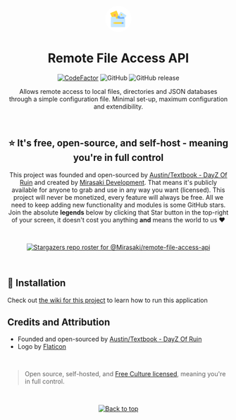 <p align="center"><img src=".github/markdown-media/logo.png" alt="Remote File Access API Logo" height="60" style="border-radius:50px"/></p>
<h1 align="center">Remote File Access API</h1>
<div align='center'>

[![CodeFactor](https://www.codefactor.io/repository/github/Mirasaki/remote-file-access-api/badge)](https://www.codefactor.io/repository/github/Mirasaki/remote-file-access-api)
![GitHub](https://img.shields.io/github/license/Mirasaki/remote-file-access-api)
![GitHub release](https://img.shields.io/github/v/release/mirasaki/remote-file-access-api)

</div>

<p align="center">
  Allows remote access to local files, directories and JSON databases through a simple configuration file. Minimal set-up, maximum configuration and extendibility.
</p>

<br />
<h2 align="center">⭐ It's free, open-source, and self-host - meaning you're in full control</h2>
<p align="center">
  This project was founded and open-sourced by <a href="https://discord.gg/dayzofruin" target="_blank">Austin/Textbook - DayZ Of Ruin</a> and created by <a href="https://mirasaki.dev" target="_blank">Mirasaki Development</a>. That means it's publicly available for anyone to grab and use in any way you want (licensed). This project will never be monetized, every feature will always be free. All we need to keep adding new functionality and modules is some GitHub stars. Join the absolute <strong>legends</strong> below by clicking that Star button in the top-right of your screen, it doesn't cost you anything <strong>and</strong> means the world to us ❤️
</p>
<br />

<div align='center'>

[![Stargazers repo roster for @Mirasaki/remote-file-access-api](https://reporoster.com/stars/Mirasaki/remote-file-access-api)](https://github.com/Mirasaki/remote-file-access-api/stargazers)
</div>
<br />

<h2 id="installation">🔨 Installation</h2>

Check out [the wiki for this project](https://wiki.mirasaki.dev/docs/remote-file-access-api) to learn how to run this application

## Credits and Attribution

- Founded and open-sourced by [Austin/Textbook - DayZ Of Ruin](https://discord.gg/dayzofruin)
- Logo by [Flaticon](https://www.flaticon.com/free-icons/distance-education)

<br />

> Open source, self-hosted, and [Free Culture licensed](https://creativecommons.org/share-your-work/public-domain/freeworks), meaning you're in full control.

<br />

<p align="center"><a href="https://github.com/Mirasaki/remote-file-access-api#remote-file-access-api"><img src="http://randojs.com/images/backToTopButton.png" alt="Back to top" height="29"/></a></p>
